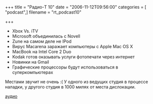 +++
title = "Радио-T 10"
date = "2006-11-12T09:56:00"
categories = [ "podcast",]
filename = "rt_podcast10"

+++

- Xbox Vs. iTV
- Microsoft объединилась с Novell
- Zune на самом деле не IPod
- Вирус Macarena заражает компьютеры с Apple Mac OS Х
- MacBook на Intel Core 2 Duo
- Kodak готов оказывать услуги фотопечати через интернет
- Новинки на Gmail
- Графические процессоры будут использоваться в суперкомпьютерах

Местами звучит не очень :( У одного из ведущих студия в процессе наладки, у другого студия в 1000 милях от места дислокации.

[аудио](https://cdn.radio-t.com/rt_podcast10.mp3)
<audio src="https://cdn.radio-t.com/rt_podcast10.mp3" preload="none"></audio>
